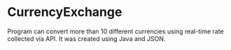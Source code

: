 # CurrencyExchange

Program can convert more than 10 different currencies using real-time rate collected via API.
It was created using Java and JSON.

